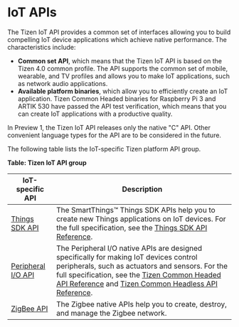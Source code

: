 # IoT APIs

The Tizen IoT API provides a common set of interfaces allowing you to build compelling IoT device applications which achieve native performance. The characteristics include:

-   **Common set API**, which means that the Tizen IoT API is based on the Tizen 4.0 common profile. The API supports the common set of mobile, wearable, and TV profiles and allows you to make IoT applications, such as network audio applications.
-   **Available platform binaries**, which allow you to efficiently create an IoT application. Tizen Common Headed binaries for Raspberry Pi 3 and ARTIK 530 have passed the API test verification, which means that you can create IoT applications with a productive quality.

In Preview 1, the Tizen IoT API releases only the native "C" API. Other convenient language types for the API are to be considered in the future.

The following table lists the IoT-specific Tizen platform API group.

**Table: Tizen IoT API group**

| IoT-specific API                                             | Description                                                  |
| ------------------------------------------------------------ | ------------------------------------------------------------ |
| [Things SDK API](things-api.md) | The SmartThings&trade; Things SDK APIs help you to create new Things applications on IoT devices. For the full specification, see the [Things SDK API Reference](https://developer.tizen.org/dev-guide/things-sdk). |
| [Peripheral I/O API](peripheral-io-api.md) | The Peripheral I/O native APIs are designed specifically for making  IoT devices control peripherals, such as actuators and sensors. For the  full specification, see the [Tizen Common Headed API Reference](https://developer.tizen.org/dev-guide/tizen-iot-headed) and [Tizen Common Headless API Reference](https://developer.tizen.org/dev-guide/tizen-iot-headless). |
| [ZigBee API](zigbee.md) | The Zigbee native APIs help you to create, destroy, and manage the Zigbee network. |
